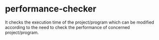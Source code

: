 # performance-checker
It checks the execution time of the project/program which can be modified according to the need to check the performance of concerned project/program.
